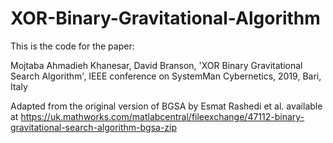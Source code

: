 # XOR-Binary-Gravitational-Algorithm

This is the code for the paper:

Mojtaba Ahmadieh Khanesar, David Branson,
'XOR Binary Gravitational Search Algorithm', IEEE conference on SystemMan Cybernetics, 2019, Bari, Italy

Adapted from the original version of BGSA by Esmat Rashedi et al.
available at https://uk.mathworks.com/matlabcentral/fileexchange/47112-binary-gravitational-search-algorithm-bgsa-zip
 
